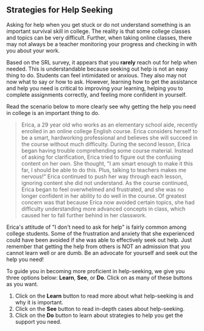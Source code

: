 ## Strategies for Help Seeking

Asking for help when you get stuck or do not understand something is an important survival skill in college. The reality is that some college classes and topics can be very difficult. Further, when taking online classes, there may not always be a teacher monitoring your progress and checking in with you about your work. 

Based on the SRL survey, it appears that you **rarely** reach out for help when needed. This is understandable because seeking out help is not an easy thing to do. Students can feel intimidated or anxious. They also may not now what to say or how to ask. However, learning how to get the assistance and help you need is critical to improving your learning, helping you to complete assignments correctly, and feeling more confident in yourself.  

Read the scenario below to more clearly see why getting the help you need in college is an important thing to do.

> Erica, a 29 year old who works as an elementary school aide, recently enrolled in an online college English course. Erica considers herself to be a smart, hardworking professional and believes she will succeed in the course without much difficulty. During the second lesson, Erica began having trouble comprehending some course material. Instead of asking for clarification, Erica tried to figure out the confusing content on her own. She thought, "I am smart enough to make it this far, I should be able to do this. Plus, talking to teachers makes me nervous!" Erica continued to push her way through each lesson, ignoring content she did not understand. As the course continued, Erica began to feel overwhelmed and frustrated, and she was no longer confident in her ability to do well in the course. Of greatest concern was that because Erica now avoided certain topics, she had difficulty understanding more advanced concepts in class, which caused her to fall further behind in her classwork.

Erica's attitude of "I don't need to ask for help" is fairly common among college students. Some of the frustration and anxiety that she experienced could have been avoided if she was able to effectively seek out help. Just remember that getting the help from others is NOT an admission that you cannot learn well or are dumb. Be an advocate for yourself and seek out the help you need!

To guide you in becoming more proficient in help-seeking, we give you three options below: **Learn**, **See**, or **Do**. Click on as many of these buttons as you want. 

1. Click on the **Learn** button to read more about what help-seeking is and why it is important.
2. Click on the **See** button to read in-depth cases about help-seeking.  
3. Click on the **Do** button to learn about strategies to help you get the support you need.

